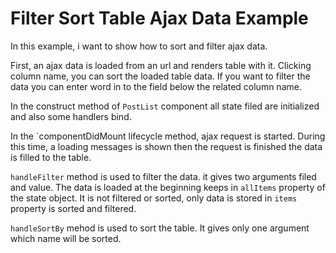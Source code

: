 # Filter Sort Table Ajax Data Example

In this example, i want to show how to sort and filter ajax data.

First, an ajax data is loaded from an url and renders table with it. Clicking column name, you can sort the loaded table data. If you want to filter the data you can enter word in to the field below the related column name.

In the construct method of `PostList` component all state filed are initialized and also some handlers bind.

In the `componentDidMount lifecycle method, ajax request is started. During this time, a loading messages is shown then the request is finished the data is filled to the table.

`handleFilter` method is used to filter the data. it gives two arguments filed and value. The data is loaded at the beginning keeps in `allItems` property of the state object. It is not filtered or sorted, only data is stored in `items` property is sorted and filtered.

`handleSortBy` mehod is used to sort the table. It gives only one argument which name will be sorted.

